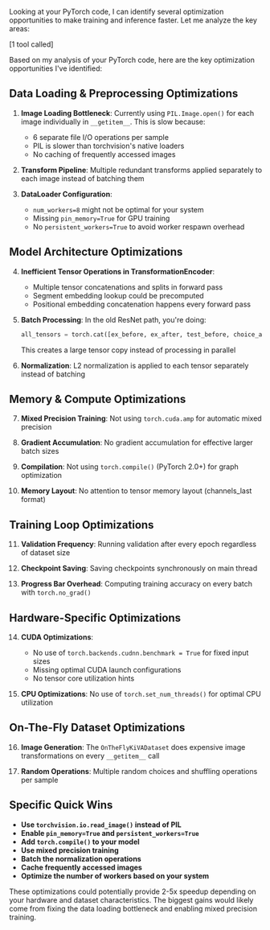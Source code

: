 Looking at your PyTorch code, I can identify several optimization opportunities to make training and inference faster. Let me analyze the key areas:

[1 tool called]

Based on my analysis of your PyTorch code, here are the key optimization opportunities I've identified:

## **Data Loading & Preprocessing Optimizations**

1. **Image Loading Bottleneck**: Currently using `PIL.Image.open()` for each image individually in `__getitem__`. This is slow because:
   - 6 separate file I/O operations per sample
   - PIL is slower than torchvision's native loaders
   - No caching of frequently accessed images

2. **Transform Pipeline**: Multiple redundant transforms applied separately to each image instead of batching them

3. **DataLoader Configuration**: 
   - `num_workers=8` might not be optimal for your system
   - Missing `pin_memory=True` for GPU training
   - No `persistent_workers=True` to avoid worker respawn overhead

## **Model Architecture Optimizations**

4. **Inefficient Tensor Operations in TransformationEncoder**:
   - Multiple tensor concatenations and splits in forward pass
   - Segment embedding lookup could be precomputed
   - Positional embedding concatenation happens every forward pass

5. **Batch Processing**: In the old ResNet path, you're doing:
   ```python
   all_tensors = torch.cat([ex_before, ex_after, test_before, choice_a, choice_b, choice_c], dim=0)
   ```
   This creates a large tensor copy instead of processing in parallel

6. **Normalization**: L2 normalization is applied to each tensor separately instead of batching

## **Memory & Compute Optimizations**

7. **Mixed Precision Training**: Not using `torch.cuda.amp` for automatic mixed precision

8. **Gradient Accumulation**: No gradient accumulation for effective larger batch sizes

9. **Compilation**: Not using `torch.compile()` (PyTorch 2.0+) for graph optimization

10. **Memory Layout**: No attention to tensor memory layout (channels_last format)

## **Training Loop Optimizations**

11. **Validation Frequency**: Running validation after every epoch regardless of dataset size

12. **Checkpoint Saving**: Saving checkpoints synchronously on main thread

13. **Progress Bar Overhead**: Computing training accuracy on every batch with `torch.no_grad()`

## **Hardware-Specific Optimizations**

14. **CUDA Optimizations**:
    - No use of `torch.backends.cudnn.benchmark = True` for fixed input sizes
    - Missing optimal CUDA launch configurations
    - No tensor core utilization hints

15. **CPU Optimizations**: No use of `torch.set_num_threads()` for optimal CPU utilization

## **On-The-Fly Dataset Optimizations**

16. **Image Generation**: The `OnTheFlyKiVADataset` does expensive image transformations on every `__getitem__` call

17. **Random Operations**: Multiple random choices and shuffling operations per sample

## **Specific Quick Wins**

- **Use `torchvision.io.read_image()` instead of PIL**
- **Enable `pin_memory=True` and `persistent_workers=True`**
- **Add `torch.compile()` to your model**
- **Use mixed precision training**
- **Batch the normalization operations**
- **Cache frequently accessed images**
- **Optimize the number of workers based on your system**

These optimizations could potentially provide 2-5x speedup depending on your hardware and dataset characteristics. The biggest gains would likely come from fixing the data loading bottleneck and enabling mixed precision training.